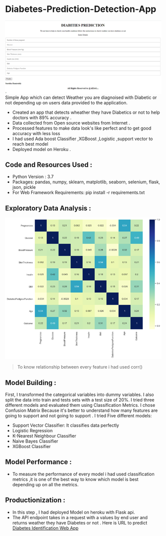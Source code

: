 # Diabetes-Prediction-Detection-App
![](static/images/123.png)
Simple App which can detect Weather you are diagnoised with Diabetic or not depending up on users data provided to the application.
* Created an app that detects wheather they  have Diabetics or not to help doctors with 89% accuracy .
* Data collected from Open source websites from Internet .
* Processed features to make data look's like perfect and to get good accuracy with less loss
* I had used Ada boost Classifier ,XGBoost ,Logistic ,support vector to reach best model
* Deployed model on Heroku .

## Code and Resources Used :
* Python Version : 3.7
* Packages: pandas, numpy, sklearn, matplotlib, seaborn, selenium, flask, json, pickle
* For Web Framework Requirements: pip install -r requirements.txt

## Exploratory Data Analysis :

![](static/images/124.png)

> To know relationship between every feature i had used corr()
## Model Building :
First, I transformed the categorical variables into dummy variables. I also split the data into train and tests sets with a test size of 20%.
I tried three different models and evaluated them using Classification Metrics. I chose Confusion Matrix Because it's better to understand how many features are going to support and not going to support .
I tried Five different models:

* Support Vector Classifier: It classifies data perfectly
* Logistic Regression
* K-Nearest Neighbour Classifier
* Naive Bayes Classifier
* XGBoost Classifier
## Model Performance :
* To measure the performance of every model i had used classification metrics ,it is one of the best way to know which model is best depending up on all the metrics.
## Productionization :
* In this step , I had deployed Model on heroku with Flask api.
* The API endpoint takes in a request with a values by end user and returns weather they have Diabetes or not . Here is URL to predict [Diabetes Identification Web App](https://diabetics-prediction-system.herokuapp.com/)

